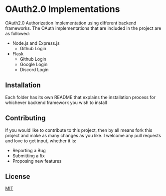 
# OAuth2.0 Implementations

OAuth2.0 Authorization Implementation using different backend frameworks. The OAuth implementations that are included in the project are as followed:

- Node.js and Express.js
	- Github Login
- Flask
	- Github Login
	- Google Login
	- Discord Login


## Installation

Each folder has its own README that explains the installation process for whichever backend framework you wish to install 


## Contributing

If you would like to contribute to this project, then by all means fork this project and make as many changes as you like. I welcome any pull requests and love to get input, whether it is:

- Reporting a Bug
- Submitting a fix
- Proposing new features
  

## License

[MIT](https://choosealicense.com/licenses/mit/)